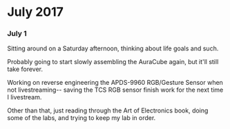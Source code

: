 # July 2017

### July 1

Sitting around on a Saturday afternoon, thinking about life goals and such.

Probably going to start slowly assembling the AuraCube again, but it'll still take forever.

Working on reverse engineering the APDS-9960 RGB/Gesture Sensor when not livestreaming-- saving the TCS RGB sensor finish work for the next time I livestream.

Other than that, just reading through the Art of Electronics book, doing some of the labs, and trying to keep my lab in order.




